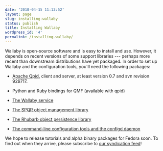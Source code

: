 ```yaml
---
date: '2010-04-15 11:13:52'
layout: page
slug: installing-wallaby
status: publish
title: Installing Wallaby
wordpress_id: '4'
permalink: /installing-wallaby/
---
```


Wallaby is open-source software and is easy to install and use.  However, it depends on recent versions of some support libraries --- perhaps more recent than downstream distributions have yet packaged.  In order to set up Wallaby and the configuration tools, you'll need the following packages:







  * [Apache Qpid](http://qpid.apache.org), client and server, at least version 0.7 and svn revision 929717.


  * Python and Ruby bindings for QMF (available with qpid)


  * [The Wallaby service](http://git.fedorahosted.org/git/grid/wallaby.git)


  * [The SPQR object management library](http://git.fedorahosted.org/git/grid/spqr.git)


  * [The Rhubarb object persistence library](http://git.fedorahosted.org/git/grid/rhubarb.git)


  * [The command-line configuration tools and the configd daemon](http://git.fedorahosted.org/git/grid/configuration-tools.git)





We hope to release tutorials and alpha binary packages for Fedora soon.  To find out when they arrive, please subscribe to [our syndication feed](http://feeds.feedburner.com/EnterTheMarsupial)!
